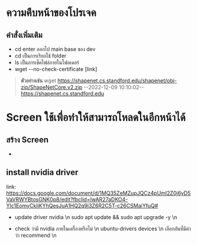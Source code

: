 # ความคืบหน้าของโปรเจค

## **คำสั่งเพิ่มเติม** 
* cd enter ออกไป main base ของ dev 
* cd เป็นการเรียกใช้ folder 
* ls เป็นการเช็คไฟล์ภายในโฟลเดอร์ 
* wget --no-check-certificate [link] 
> **ตัวอย่างเช่น** 
wget https://shapenet.cs.standford.edu/shapenet/obj-zip/ShapeNetCore.v2.zip 
--2022-12-09 10:10:02-- https://shapenet.cs.standford.edu 

# Screen ใช้เพื่อทำให้สามารถโหลดในอีกหน้าได้ 
## สร้าง Screen 
- 









## install nvidia driver 
link: https://docs.google.com/document/d/1MQ35ZeMZupJQCz4pUmI2Z0j6yD5VaVRWYBtosGNK0p8/edit?fbclid=IwAR27aDKO4-YIc1EomyCkIiKYhQesJuA1HQ2q9j3Z6R2C5T-c26CSMaiYfuQ# 

* update driver nvidia \n
sudo apt update && sudo apt upgrade -y \n

* check ว่ามี nvidia ภายในเครื่องหรือไม่ \n
ubuntu-drivers devices \n
เลือกอันที่มีคำว่า recommend \n



